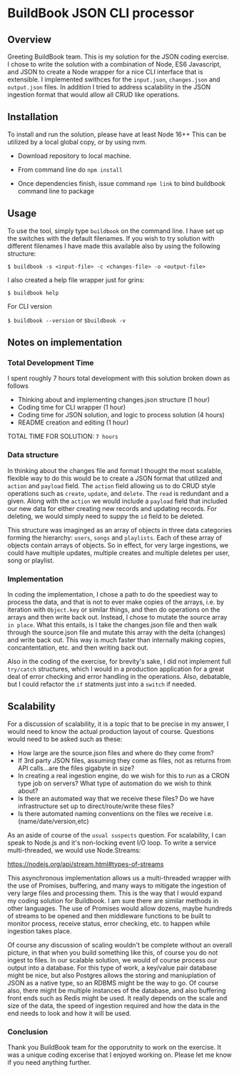 # BuildBook JSON CLI processor

## Overview
Greeting BuildBook team. This is my solution for the JSON coding exercise. I chose to write the solution with a combination of Node, ES6 Javascript, and JSON to create a Node wrapper for a nice CLI interface that is extensible. I implemented swithces for the `input.json`, `changes.json` and `output.json` files.  In addition I tried to address scalability in the JSON ingestion format that would allow all CRUD like operations.

## Installation
To install and run the solution, please have at least Node 16++ This can be utilized by a local global copy, or by using nvm.

* Download repository to local machine.

* From command line do `npm install`

* Once dependencies finish, issue command `npm link` to bind buildbook command line to package

## Usage
To use the tool, simply type `buildbook` on the command line. I have set up the switches with the default filenames.  If you wish to try solution with different filenames I have made this available also by using the following structure:

`$ buildbook -s <input-file> -c <changes-file> -o <output-file>`

I also created a help file wrapper just for grins:

`$ buildbook help`

For CLI version

`$ buildbook --version` or `$buildbook -v`

## Notes on implementation

### Total Development Time

I spent roughly 7 hours total development with this solution broken down as follows
* Thinking about and implementing changes.json structure (1 hour)
* Coding time for CLI wrapper (1 hour)
* Coding time for JSON solution, and logic to process solution (4 hours)
* README creation and editing (1 hour)

TOTAL TIME FOR SOLUTION: `7 hours`

### Data structure
In thinking about the changes file and format I thought the most scalable, flexible way to do this would be to create a JSON format that utilized and `action` and `payload` field. The `action` field allowing us to do CRUD style operations such as `create`, `update`, and `delete`. The `read` is redundant and a given. Along with the `action` we would include a `payload` field that included our new data for either creating new records and updating records.  For deleting, we would simply need to suppy the `id` field to be deleted.

This structure was imaginged as an array of objects in three data categories forming the hierarchy: `users`, `songs` and `playlists`. Each of these array of objects contain arrays of objects. So in effect, for very large ingestions, we could have multiple updates, multiple creates and multiple deletes per user, song or playlist.

### Implementation
In coding the implementation, I chose a path to do the speediest way to process the data, and that is not to ever make copies of the arrays, i.e. by iteration with `Object.key` or similar things, and then do operations on the arrays and then write back out.  Instead, I chose to mutate the source array `in place`.  What this entails, is I take the changes.json file and then walk through the source.json file and mutate this array with the delta (changes) and write back out. This way is much faster than internally making copies, concantentation, etc. and then writing back out.

Also in the coding of the exercise, for brevity's sake, I did not implement full `try/catch` structures, which I would in a production application for a great deal of error checking and error handling in the operations.  Also, debatable, but I could refactor the `if` statments just into a `switch` if needed.

## Scalability
For a discussion of scalability, it is a topic that to be precise in my answer, I would need to know the actual production layout of course.  Questions would need to be asked such as these:

* How large are the source.json files and where do they come from?
* If 3rd party JSON files, assuming they come as files, not as returns from API calls...are the files gigabyte in size?
* In creating a real ingestion engine, do we wish for this to run as a CRON type job on servers? What type of automation do we wish to think about?
* Is there an automated way that we receive these files? Do we have infrastructure set up to direct/route/write these files?
* Is there automated naming conventions on the files we receive i.e. (name/date/version,etc)

As an aside of course of the `usual suspects` question. For scalability, I can speak to Node.js and it's non-locking event I/O loop. To write a service multi-threaded, we would use Node.Streams:

https://nodejs.org/api/stream.html#types-of-streams

This asynchronous implementation allows us a multi-threaded wrapper with the use of Promises, buffering, and many ways to mitigate the ingestion of very large files and processing them.  This is the way that I would expand my coding solution for Buildbook.  I am sure there are similar methods in other languages. The use of Promises would allow dozens, maybe hundreds of streams to be opened and then middleware functions to be built to monitor process, receive status, error checking, etc. to happen while ingestion takes place.

Of course any discussion of scaling wouldn't be complete without an overall picture, in that when you build something like this, of course you do not ingest to files.  In our scalable solution, we would of course process our output into a database.  For this type of work, a key/value pair database might be nice, but also Postgres allows the storing and maniuplation of JSON as a native type, so an RDBMS might be the way to go.  Of course also, there might be multiple instances of the database, and also buffering front ends such as Redis might be used.  It really depends on the scale and size of the data, the speed of ingestion required and how the data in the end needs to look and how it will be used.

### Conclusion
Thank you BuildBook team for the opporutnity to work on the exercise. It was a unique coding excerise that I enjoyed working on.  Please let me know if you need anything further.